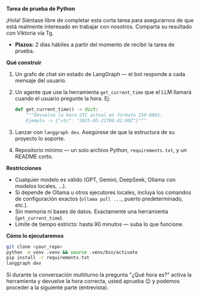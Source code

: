 **Tarea de prueba de Python**

¡Hola! Siéntase libre de completar esta corta tarea para asegurarnos de que está realmente interesado en trabajar con nosotros. Comparta su resultado con Viktoria vía Tg.

*   **Plazos:** 2 días hábiles a partir del momento de recibir la tarea de prueba.

**Qué construir**

1.  Un grafo de chat sin estado de LangGraph — el bot responde a cada mensaje del usuario.
2.  Un agente que use la herramienta `get_current_time` que el LLM llamará cuando el usuario pregunte la hora. Ej:

    ```python
    def get_current_time() -> dict:
        """Devuelve la hora UTC actual en formato ISO-8601.
        Ejemplo -> {"utc": "2025-05-21T06:42:00Z"}"""
    ```

3.  Lanzar con `langgraph dev`. Asegúrese de que la estructura de su proyecto lo soporte.
4.  Repositorio mínimo — un solo archivo Python, `requirements.txt`, y un README corto.

**Restricciones**

*   Cualquier modelo es válido (GPT, Gemini, DeepSeek, Ollama con modelos locales, ...).
*   Si depende de Ollama u otros ejecutores locales, incluya los comandos de configuración exactos (`ollama pull ...`, puerto predeterminado, etc.).
*   Sin memoria ni bases de datos. Exactamente una herramienta (`get_current_time`).
*   Límite de tiempo estricto: hasta 90 minutos — suba lo que funcione.

**Cómo lo ejecutaremos**

```bash
git clone <your_repo>
python -m venv .venv && source .venv/bin/activate
pip install -r requirements.txt
langgraph dev
```

Si durante la conversación multiturno la pregunta "¿Qué hora es?" activa la herramienta y devuelve la hora correcta, usted aprueba 😉 y podemos proceder a la siguiente parte (entrevista).